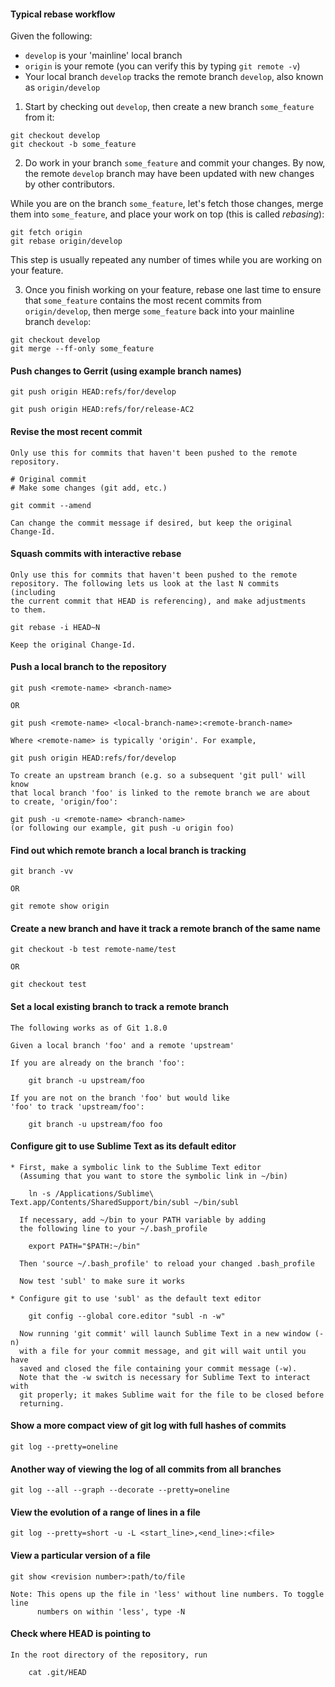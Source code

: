 #### Typical rebase workflow

Given the following:
* `develop` is your 'mainline' local branch
* `origin` is your remote (you can verify this by typing `git remote -v`)
* Your local branch `develop` tracks the remote branch `develop`,
  also known as `origin/develop`

1. Start by checking out `develop`, then create a new branch `some_feature`
from it:

```
git checkout develop
git checkout -b some_feature
```

2. Do work in your branch `some_feature` and commit your changes.
By now, the remote `develop` branch may have been updated with
new changes by other contributors.

While you are on the branch `some_feature`, let's fetch those changes,
merge them into `some_feature`, and place your work on top
(this is called *rebasing*):

```
git fetch origin
git rebase origin/develop
```

This step is usually repeated any number of times while you are
working on your feature.

3. Once you finish working on your feature, rebase one last time to
ensure that `some_feature` contains the most recent commits from
`origin/develop`, then merge `some_feature` back into your mainline
branch `develop`:

```
git checkout develop
git merge --ff-only some_feature
```


#### Push changes to Gerrit (using example branch names)

    git push origin HEAD:refs/for/develop

    git push origin HEAD:refs/for/release-AC2


#### Revise the most recent commit

    Only use this for commits that haven't been pushed to the remote
    repository.

    # Original commit
    # Make some changes (git add, etc.)

    git commit --amend

    Can change the commit message if desired, but keep the original Change-Id.


#### Squash commits with interactive rebase

    Only use this for commits that haven't been pushed to the remote
    repository. The following lets us look at the last N commits (including
    the current commit that HEAD is referencing), and make adjustments
    to them.

    git rebase -i HEAD~N

    Keep the original Change-Id.


#### Push a local branch to the repository

    git push <remote-name> <branch-name>

    OR

    git push <remote-name> <local-branch-name>:<remote-branch-name>

    Where <remote-name> is typically 'origin'. For example,

    git push origin HEAD:refs/for/develop

    To create an upstream branch (e.g. so a subsequent 'git pull' will know
    that local branch 'foo' is linked to the remote branch we are about
    to create, 'origin/foo':

    git push -u <remote-name> <branch-name>
    (or following our example, git push -u origin foo)


#### Find out which remote branch a local branch is tracking

    git branch -vv

    OR

    git remote show origin


#### Create a new branch and have it track a remote branch of the same name

    git checkout -b test remote-name/test

    OR

    git checkout test


#### Set a local existing branch to track a remote branch
    
    The following works as of Git 1.8.0

    Given a local branch 'foo' and a remote 'upstream'

    If you are already on the branch 'foo':

        git branch -u upstream/foo

    If you are not on the branch 'foo' but would like
    'foo' to track 'upstream/foo':

        git branch -u upstream/foo foo


#### Configure git to use Sublime Text as its default editor

    * First, make a symbolic link to the Sublime Text editor
      (Assuming that you want to store the symbolic link in ~/bin)

        ln -s /Applications/Sublime\ Text.app/Contents/SharedSupport/bin/subl ~/bin/subl

      If necessary, add ~/bin to your PATH variable by adding
      the following line to your ~/.bash_profile

        export PATH="$PATH:~/bin"

      Then 'source ~/.bash_profile' to reload your changed .bash_profile

      Now test 'subl' to make sure it works

    * Configure git to use 'subl' as the default text editor

        git config --global core.editor "subl -n -w"

      Now running 'git commit' will launch Sublime Text in a new window (-n)
      with a file for your commit message, and git will wait until you have
      saved and closed the file containing your commit message (-w).
      Note that the -w switch is necessary for Sublime Text to interact with
      git properly; it makes Sublime wait for the file to be closed before
      returning.


#### Show a more compact view of git log with full hashes of commits

    git log --pretty=oneline


#### Another way of viewing the log of all commits from all branches

    git log --all --graph --decorate --pretty=oneline


#### View the evolution of a range of lines in a file

    git log --pretty=short -u -L <start_line>,<end_line>:<file>


#### View a particular version of a file

    git show <revision number>:path/to/file

    Note: This opens up the file in 'less' without line numbers. To toggle line
          numbers on within 'less', type -N


#### Check where HEAD is pointing to

    In the root directory of the repository, run

        cat .git/HEAD
